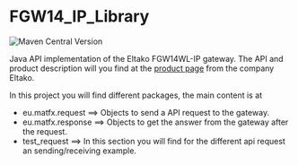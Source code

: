 # FGW14_IP_Library
![Maven Central Version](https://img.shields.io/maven-central/v/eu.matfx/fgw14ip?style=plastic&color=00b300&link=https%3A%2F%2Fcentral.sonatype.com%2Fartifact%2Feu.matfx%2Ffgw14ip)

Java API implementation of the Eltako FGW14WL-IP gateway.
The API and product description will you find at the [product page](https://bit.ly/43ge0Lo) from the company Eltako.

In this project you will find different packages, the main content is at

- eu.matfx.request ==> Objects to send a API request to the gateway.
- eu.matfx.response ==> Objects to get the answer from the gateway after the request.
- test_request ==> In this section you will find for the different api request an sending/receiving example.


